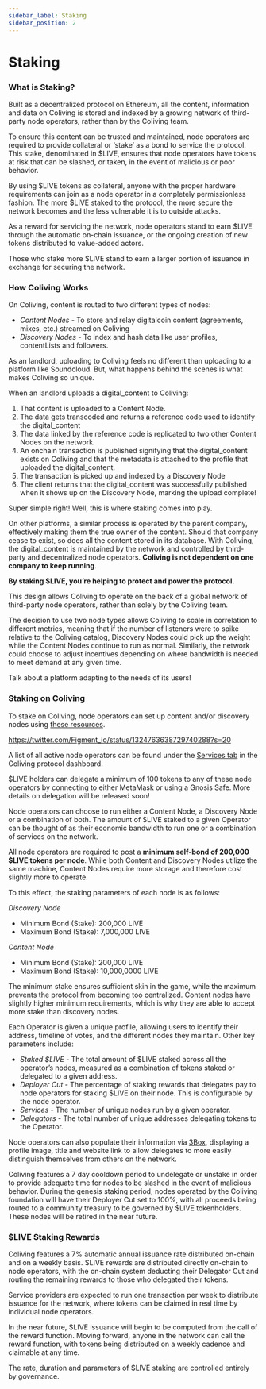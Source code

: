 ```yaml
---
sidebar_label: Staking
sidebar_position: 2
---
```


# Staking

### What is Staking?

Built as a decentralized protocol on Ethereum, all the content, information and data on Coliving is stored and indexed by a growing network of third-party node operators, rather than by the Coliving team.

To ensure this content can be trusted and maintained, node operators are required to provide collateral or ‘stake’ as a bond to service the protocol. This stake, denominated in $LIVE, ensures that node operators have tokens at risk that can be slashed, or taken, in the event of malicious or poor behavior.

By using $LIVE tokens as collateral, anyone with the proper hardware requirements can join as a node operator in a completely permissionless fashion. The more $LIVE staked to the protocol, the more secure the network becomes and the less vulnerable it is to outside attacks.

As a reward for servicing the network, node operators stand to earn $LIVE through the automatic on-chain issuance, or the ongoing creation of new tokens distributed to value-added actors.

Those who stake more $LIVE stand to earn a larger portion of issuance in exchange for securing the network.

### How Coliving Works

On Coliving, content is routed to two different types of nodes:

* _Content Nodes_ - To store and relay digitalcoin content \(agreements, mixes, etc.\) streamed on Coliving
* _Discovery Nodes_ - To index and hash data like user profiles, contentLists and followers.

As an landlord, uploading to Coliving feels no different than uploading to a platform like Soundcloud. But, what happens behind the scenes is what makes Coliving so unique.

When an landlord uploads a digital_content to Coliving:

1. That content is uploaded to a Content Node.
2. The data gets transcoded and returns a reference code used to identify the digital_content
3. The data linked by the reference code is replicated to two other Content Nodes on the network.
4. An onchain transaction is published signifying that the digital_content exists on Coliving and that the metadata is attached to the profile that uploaded the digital_content.
5. The transaction is picked up and indexed by a Discovery Node
6. The client returns that the digital_content was successfully published when it shows up on the Discovery Node, marking the upload complete!

Super simple right! Well, this is where staking comes into play.

On other platforms, a similar process is operated by the parent company, effectively making them the true owner of the content. Should that company cease to exist, so does all the content stored in its database. With Coliving, the digital_content is maintained by the network and controlled by third-party and decentralized node operators. **Coliving is not dependent on one company to keep running**.

**By staking $LIVE, you’re helping to protect and power the protocol.**

This design allows Coliving to operate on the back of a global network of third-party node operators, rather than solely by the Coliving team.

The decision to use two node types allows Coliving to scale in correlation to different metrics, meaning that if the number of listeners were to spike relative to the Coliving catalog, Discovery Nodes could pick up the weight while the Content Nodes continue to run as normal. Similarly, the network could choose to adjust incentives depending on where bandwidth is needed to meet demand at any given time.

Talk about a platform adapting to the needs of its users!

### **Staking on Coliving**

To stake on Coliving, node operators can set up content and/or discovery nodes using [these resources](https://github.com/dgc-network/-protocol/wiki/Staking-Resources).

https://twitter.com/Figment_io/status/1324763638729740288?s=20

A list of all active node operators can be found under the [Services tab](https://dashboard..org/services) in the Coliving protocol dashboard.

$LIVE holders can delegate a minimum of 100 tokens to any of these node operators by connecting to either MetaMask or using a Gnosis Safe. More details on delegation will be released soon!

Node operators can choose to run either a Content Node, a Discovery Node or a combination of both. The amount of $LIVE staked to a given Operator can be thought of as their economic bandwidth to run one or a combination of services on the network.

All node operators are required to post a **minimum self-bond of 200,000 $LIVE tokens per node**. While both Content and Discovery Nodes utilize the same machine, Content Nodes require more storage and therefore cost slightly more to operate.

To this effect, the staking parameters of each node is as follows:

_Discovery Node_

* Minimum Bond (Stake): 200,000 LIVE
* Maximum Bond (Stake): 7,000,000 LIVE

_Content Node_

* Minimum Bond (Stake): 200,000 LIVE
* Maximum Bond (Stake): 10,000,0000 LIVE

The minimum stake ensures sufficient skin in the game, while the maximum prevents the protocol from becoming too centralized. Content nodes have slightly higher minimum requirements, which is why they are able to accept more stake than discovery nodes.

Each Operator is given a unique profile, allowing users to identify their address, timeline of votes, and the different nodes they maintain. Other key parameters include:

* _Staked $LIVE_ - The total amount of $LIVE staked across all the operator’s nodes, measured as a combination of tokens staked or delegated to a given address.
* _Deployer Cut_ - The percentage of staking rewards that delegates pay to node operators for staking $LIVE on their node. This is configurable by the node operator.
* _Services_ - The number of unique nodes run by a given operator.
* _Delegators_ - The total number of unique addresses delegating tokens to the Operator.

Node operators can also populate their information via [3Box](https://3box.io/), displaying a profile image, title and website link to allow delegates to more easily distinguish themselves from others on the network.

Coliving features a 7 day cooldown period to undelegate or unstake in order to provide adequate time for nodes to be slashed in the event of malicious behavior. During the genesis staking period, nodes operated by the Coliving foundation will have their Deployer Cut set to 100%, with all proceeds being routed to a community treasury to be governed by $LIVE tokenholders. These nodes will be retired in the near future.

### **$LIVE Staking Rewards**

Coliving features a 7% automatic annual issuance rate distributed on-chain and on a weekly basis. $LIVE rewards are distributed directly on-chain to node operators, with the on-chain system deducting their Delegator Cut and routing the remaining rewards to those who delegated their tokens.

Service providers are expected to run one transaction per week to distribute issuance for the network, where tokens can be claimed in real time by individual node operators.

In the near future, $LIVE issuance will begin to be computed from the call of the reward function. Moving forward, anyone in the network can call the reward function, with tokens being distributed on a weekly cadence and claimable at any time.

The rate, duration and parameters of $LIVE staking are controlled entirely by governance.
